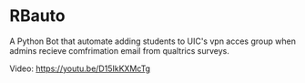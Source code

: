 # RBauto
A Python Bot that automate adding students to UIC's vpn acces group when admins recieve comfrimation email from qualtrics surveys.

Video: https://youtu.be/D15IkKXMcTg

